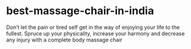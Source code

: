 # best-massage-chair-in-india
Don’t let the pain or tired self get in the way of enjoying your life to the fullest. Spruce up your physicality, increase your harmony and decrease any injury with a complete body massage chair 
